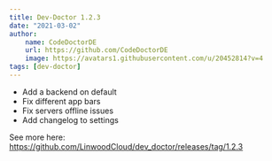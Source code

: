 ```yaml
---
title: Dev-Doctor 1.2.3
date: "2021-03-02"
author: 
    name: CodeDoctorDE
    url: https://github.com/CodeDoctorDE
    image: https://avatars1.githubusercontent.com/u/20452814?v=4
tags: [dev-doctor]
---
```


* Add a backend on default
* Fix different app bars
* Fix servers offline issues
* Add changelog to settings

See more here: <https://github.com/LinwoodCloud/dev_doctor/releases/tag/1.2.3>

